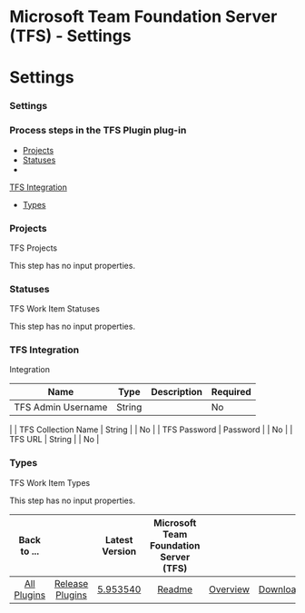 
Microsoft Team Foundation Server (TFS) - Settings
=================================================

# Settings


### Settings




### Process steps in the TFS Plugin plug-in

* [Projects](#projects)
* [Statuses](#statuses)
*
[TFS Integration](#tfs_integration)
* [Types](#types)


### Projects

TFS Projects

This step has no input
properties.

### Statuses

TFS Work Item Statuses

This step has no input properties.

### TFS Integration


Integration


| Name | Type | Description                                                                                                          | Required |
| ---- | ---- | -------------------------------------------------------------------------------------------------------------------- | -------- |
| TFS Admin Username | String |  | No
|
| TFS Collection Name | String |  | No |
| TFS Password | Password |  | No |
| TFS URL | String |  | No |

### Types


TFS Work Item Types

This step has no input properties.



|Back to ...||Latest Version|Microsoft Team Foundation Server (TFS) |||
| :---: | :---: | :---: | :---: | :---: | :---: |
|[All Plugins](../../index.md)|[Release Plugins](../README.md)|[5.953540](https://raw.githubusercontent.com/UrbanCode/IBM-UCR-PLUGINS/main/files/ucr-plugin-tfs/ucr-plugin-tfs-5.953540.zip)|[Readme](README.md)|[Overview](overview.md)|[Downloads](downloads.md)|
